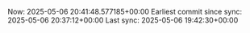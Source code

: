 Now: 2025-05-06 20:41:48.577185+00:00 Earliest commit since sync: 2025-05-06 20:37:12+00:00 Last sync: 2025-05-06 19:42:30+00:00
